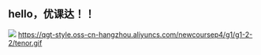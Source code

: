 ## hello，优课达！！
![](图片的url)
https://qgt-style.oss-cn-hangzhou.aliyuncs.com/newcoursep4/g1/g1-2-2/tenor.gif
